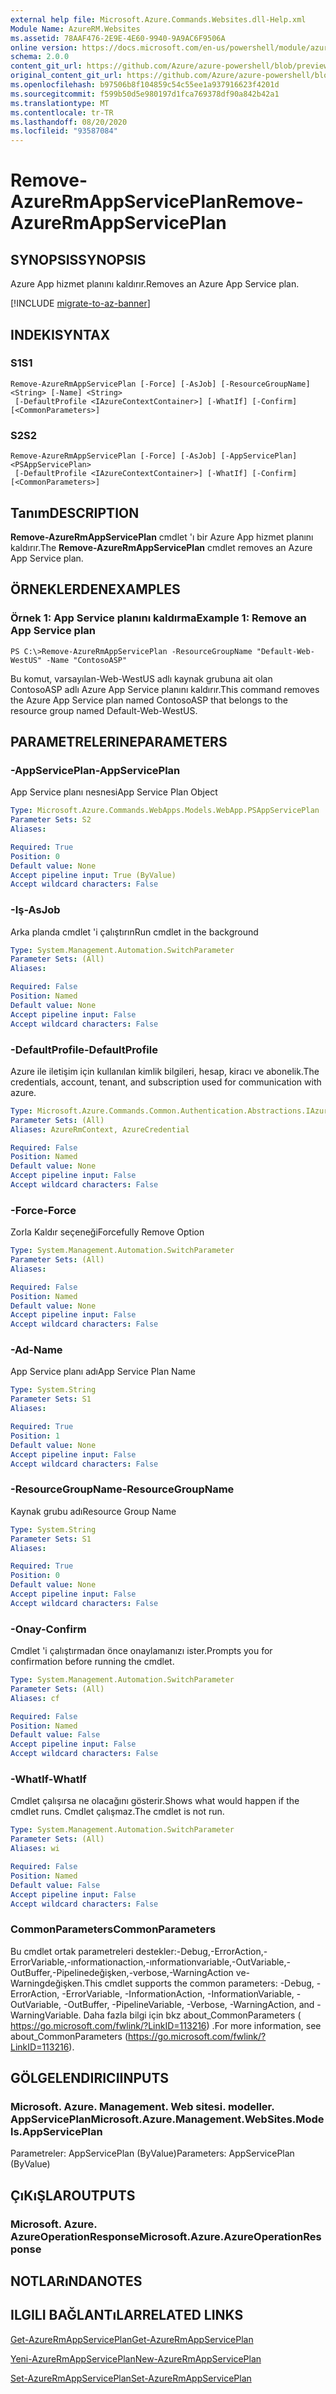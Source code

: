 ```yaml
---
external help file: Microsoft.Azure.Commands.Websites.dll-Help.xml
Module Name: AzureRM.Websites
ms.assetid: 78AAF476-2E9E-4E60-9940-9A9AC6F9506A
online version: https://docs.microsoft.com/en-us/powershell/module/azurerm.websites/remove-azurermappserviceplan
schema: 2.0.0
content_git_url: https://github.com/Azure/azure-powershell/blob/preview/src/ResourceManager/Websites/Commands.Websites/help/Remove-AzureRmAppServicePlan.md
original_content_git_url: https://github.com/Azure/azure-powershell/blob/preview/src/ResourceManager/Websites/Commands.Websites/help/Remove-AzureRmAppServicePlan.md
ms.openlocfilehash: b97506b8f104859c54c55ee1a937916623f4201d
ms.sourcegitcommit: f599b50d5e980197d1fca769378df90a842b42a1
ms.translationtype: MT
ms.contentlocale: tr-TR
ms.lasthandoff: 08/20/2020
ms.locfileid: "93587084"
---
```

# <span data-ttu-id="68e97-101">Remove-AzureRmAppServicePlan</span><span class="sxs-lookup"><span data-stu-id="68e97-101">Remove-AzureRmAppServicePlan</span></span>

## <span data-ttu-id="68e97-102">SYNOPSIS</span><span class="sxs-lookup"><span data-stu-id="68e97-102">SYNOPSIS</span></span>
<span data-ttu-id="68e97-103">Azure App hizmet planını kaldırır.</span><span class="sxs-lookup"><span data-stu-id="68e97-103">Removes an Azure App Service plan.</span></span>

[!INCLUDE [migrate-to-az-banner](../../includes/migrate-to-az-banner.md)]

## <span data-ttu-id="68e97-104">INDEKI</span><span class="sxs-lookup"><span data-stu-id="68e97-104">SYNTAX</span></span>

### <span data-ttu-id="68e97-105">S1</span><span class="sxs-lookup"><span data-stu-id="68e97-105">S1</span></span>
```
Remove-AzureRmAppServicePlan [-Force] [-AsJob] [-ResourceGroupName] <String> [-Name] <String>
 [-DefaultProfile <IAzureContextContainer>] [-WhatIf] [-Confirm] [<CommonParameters>]
```

### <span data-ttu-id="68e97-106">S2</span><span class="sxs-lookup"><span data-stu-id="68e97-106">S2</span></span>
```
Remove-AzureRmAppServicePlan [-Force] [-AsJob] [-AppServicePlan] <PSAppServicePlan>
 [-DefaultProfile <IAzureContextContainer>] [-WhatIf] [-Confirm] [<CommonParameters>]
```

## <span data-ttu-id="68e97-107">Tanım</span><span class="sxs-lookup"><span data-stu-id="68e97-107">DESCRIPTION</span></span>
<span data-ttu-id="68e97-108">**Remove-AzureRmAppServicePlan** cmdlet 'ı bir Azure App hizmet planını kaldırır.</span><span class="sxs-lookup"><span data-stu-id="68e97-108">The **Remove-AzureRmAppServicePlan** cmdlet removes an Azure App Service plan.</span></span>

## <span data-ttu-id="68e97-109">ÖRNEKLERDEN</span><span class="sxs-lookup"><span data-stu-id="68e97-109">EXAMPLES</span></span>

### <span data-ttu-id="68e97-110">Örnek 1: App Service planını kaldırma</span><span class="sxs-lookup"><span data-stu-id="68e97-110">Example 1: Remove an App Service plan</span></span>
```
PS C:\>Remove-AzureRmAppServicePlan -ResourceGroupName "Default-Web-WestUS" -Name "ContosoASP"
```

<span data-ttu-id="68e97-111">Bu komut, varsayılan-Web-WestUS adlı kaynak grubuna ait olan ContosoASP adlı Azure App Service planını kaldırır.</span><span class="sxs-lookup"><span data-stu-id="68e97-111">This command removes the Azure App Service plan named ContosoASP that belongs to the resource group named Default-Web-WestUS.</span></span>

## <span data-ttu-id="68e97-112">PARAMETRELERINE</span><span class="sxs-lookup"><span data-stu-id="68e97-112">PARAMETERS</span></span>

### <span data-ttu-id="68e97-113">-AppServicePlan</span><span class="sxs-lookup"><span data-stu-id="68e97-113">-AppServicePlan</span></span>
<span data-ttu-id="68e97-114">App Service planı nesnesi</span><span class="sxs-lookup"><span data-stu-id="68e97-114">App Service Plan Object</span></span>

```yaml
Type: Microsoft.Azure.Commands.WebApps.Models.WebApp.PSAppServicePlan
Parameter Sets: S2
Aliases:

Required: True
Position: 0
Default value: None
Accept pipeline input: True (ByValue)
Accept wildcard characters: False
```

### <span data-ttu-id="68e97-115">-Iş</span><span class="sxs-lookup"><span data-stu-id="68e97-115">-AsJob</span></span>
<span data-ttu-id="68e97-116">Arka planda cmdlet 'i çalıştırın</span><span class="sxs-lookup"><span data-stu-id="68e97-116">Run cmdlet in the background</span></span>

```yaml
Type: System.Management.Automation.SwitchParameter
Parameter Sets: (All)
Aliases:

Required: False
Position: Named
Default value: None
Accept pipeline input: False
Accept wildcard characters: False
```

### <span data-ttu-id="68e97-117">-DefaultProfile</span><span class="sxs-lookup"><span data-stu-id="68e97-117">-DefaultProfile</span></span>
<span data-ttu-id="68e97-118">Azure ile iletişim için kullanılan kimlik bilgileri, hesap, kiracı ve abonelik.</span><span class="sxs-lookup"><span data-stu-id="68e97-118">The credentials, account, tenant, and subscription used for communication with azure.</span></span>

```yaml
Type: Microsoft.Azure.Commands.Common.Authentication.Abstractions.IAzureContextContainer
Parameter Sets: (All)
Aliases: AzureRmContext, AzureCredential

Required: False
Position: Named
Default value: None
Accept pipeline input: False
Accept wildcard characters: False
```

### <span data-ttu-id="68e97-119">-Force</span><span class="sxs-lookup"><span data-stu-id="68e97-119">-Force</span></span>
<span data-ttu-id="68e97-120">Zorla Kaldır seçeneği</span><span class="sxs-lookup"><span data-stu-id="68e97-120">Forcefully Remove Option</span></span>

```yaml
Type: System.Management.Automation.SwitchParameter
Parameter Sets: (All)
Aliases:

Required: False
Position: Named
Default value: None
Accept pipeline input: False
Accept wildcard characters: False
```

### <span data-ttu-id="68e97-121">-Ad</span><span class="sxs-lookup"><span data-stu-id="68e97-121">-Name</span></span>
<span data-ttu-id="68e97-122">App Service planı adı</span><span class="sxs-lookup"><span data-stu-id="68e97-122">App Service Plan Name</span></span>

```yaml
Type: System.String
Parameter Sets: S1
Aliases:

Required: True
Position: 1
Default value: None
Accept pipeline input: False
Accept wildcard characters: False
```

### <span data-ttu-id="68e97-123">-ResourceGroupName</span><span class="sxs-lookup"><span data-stu-id="68e97-123">-ResourceGroupName</span></span>
<span data-ttu-id="68e97-124">Kaynak grubu adı</span><span class="sxs-lookup"><span data-stu-id="68e97-124">Resource Group Name</span></span>

```yaml
Type: System.String
Parameter Sets: S1
Aliases:

Required: True
Position: 0
Default value: None
Accept pipeline input: False
Accept wildcard characters: False
```

### <span data-ttu-id="68e97-125">-Onay</span><span class="sxs-lookup"><span data-stu-id="68e97-125">-Confirm</span></span>
<span data-ttu-id="68e97-126">Cmdlet 'i çalıştırmadan önce onaylamanızı ister.</span><span class="sxs-lookup"><span data-stu-id="68e97-126">Prompts you for confirmation before running the cmdlet.</span></span>

```yaml
Type: System.Management.Automation.SwitchParameter
Parameter Sets: (All)
Aliases: cf

Required: False
Position: Named
Default value: False
Accept pipeline input: False
Accept wildcard characters: False
```

### <span data-ttu-id="68e97-127">-WhatIf</span><span class="sxs-lookup"><span data-stu-id="68e97-127">-WhatIf</span></span>
<span data-ttu-id="68e97-128">Cmdlet çalışırsa ne olacağını gösterir.</span><span class="sxs-lookup"><span data-stu-id="68e97-128">Shows what would happen if the cmdlet runs.</span></span>
<span data-ttu-id="68e97-129">Cmdlet çalışmaz.</span><span class="sxs-lookup"><span data-stu-id="68e97-129">The cmdlet is not run.</span></span>

```yaml
Type: System.Management.Automation.SwitchParameter
Parameter Sets: (All)
Aliases: wi

Required: False
Position: Named
Default value: False
Accept pipeline input: False
Accept wildcard characters: False
```

### <span data-ttu-id="68e97-130">CommonParameters</span><span class="sxs-lookup"><span data-stu-id="68e97-130">CommonParameters</span></span>
<span data-ttu-id="68e97-131">Bu cmdlet ortak parametreleri destekler:-Debug,-ErrorAction,-ErrorVariable,-ınformationaction,-ınformationvariable,-OutVariable,-OutBuffer,-Pipelinedeğişken,-verbose,-WarningAction ve-Warningdeğişken.</span><span class="sxs-lookup"><span data-stu-id="68e97-131">This cmdlet supports the common parameters: -Debug, -ErrorAction, -ErrorVariable, -InformationAction, -InformationVariable, -OutVariable, -OutBuffer, -PipelineVariable, -Verbose, -WarningAction, and -WarningVariable.</span></span> <span data-ttu-id="68e97-132">Daha fazla bilgi için bkz about_CommonParameters ( https://go.microsoft.com/fwlink/?LinkID=113216) .</span><span class="sxs-lookup"><span data-stu-id="68e97-132">For more information, see about_CommonParameters (https://go.microsoft.com/fwlink/?LinkID=113216).</span></span>

## <span data-ttu-id="68e97-133">GÖLGELENDIRICI</span><span class="sxs-lookup"><span data-stu-id="68e97-133">INPUTS</span></span>

### <span data-ttu-id="68e97-134">Microsoft. Azure. Management. Web sitesi. modeller. AppServicePlan</span><span class="sxs-lookup"><span data-stu-id="68e97-134">Microsoft.Azure.Management.WebSites.Models.AppServicePlan</span></span>
<span data-ttu-id="68e97-135">Parametreler: AppServicePlan (ByValue)</span><span class="sxs-lookup"><span data-stu-id="68e97-135">Parameters: AppServicePlan (ByValue)</span></span>

## <span data-ttu-id="68e97-136">ÇıKıŞLAR</span><span class="sxs-lookup"><span data-stu-id="68e97-136">OUTPUTS</span></span>

### <span data-ttu-id="68e97-137">Microsoft. Azure. AzureOperationResponse</span><span class="sxs-lookup"><span data-stu-id="68e97-137">Microsoft.Azure.AzureOperationResponse</span></span>

## <span data-ttu-id="68e97-138">NOTLARıNDA</span><span class="sxs-lookup"><span data-stu-id="68e97-138">NOTES</span></span>

## <span data-ttu-id="68e97-139">ILGILI BAĞLANTıLAR</span><span class="sxs-lookup"><span data-stu-id="68e97-139">RELATED LINKS</span></span>

[<span data-ttu-id="68e97-140">Get-AzureRmAppServicePlan</span><span class="sxs-lookup"><span data-stu-id="68e97-140">Get-AzureRmAppServicePlan</span></span>](./Get-AzureRmAppServicePlan.md)

[<span data-ttu-id="68e97-141">Yeni-AzureRmAppServicePlan</span><span class="sxs-lookup"><span data-stu-id="68e97-141">New-AzureRmAppServicePlan</span></span>](./New-AzureRmAppServicePlan.md)

[<span data-ttu-id="68e97-142">Set-AzureRmAppServicePlan</span><span class="sxs-lookup"><span data-stu-id="68e97-142">Set-AzureRmAppServicePlan</span></span>](./Set-AzureRmAppServicePlan.md)


